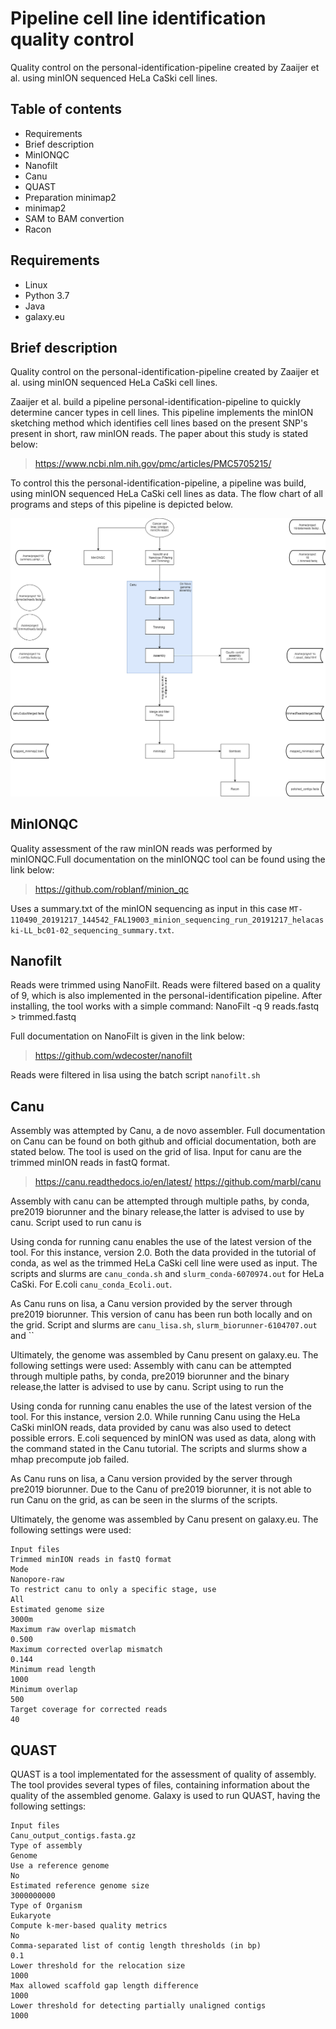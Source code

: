 # Pipeline cell line identification quality control
Quality control on the personal-identification-pipeline created by Zaaijer et al. using minION sequenced HeLa CaSki cell lines.
## Table of contents
- Requirements
- Brief description
- MinIONQC
- Nanofilt
- Canu 
- QUAST
- Preparation minimap2
- minimap2
- SAM to BAM convertion
- Racon

## Requirements
* Linux 
* Python 3.7 
* Java
* galaxy.eu

## Brief description
Quality control on the personal-identification-pipeline created by Zaaijer et al. using minION sequenced HeLa CaSki cell lines.

Zaaijer et al. build a pipeline personal-identification-pipeline to quickly determine cancer types in cell lines. This pipeline implements the minION sketching method which identifies cell lines based on the present SNP's present in short, raw minION reads. The paper about this study is stated below:

> https://www.ncbi.nlm.nih.gov/pmc/articles/PMC5705215/

To control this the personal-identification-pipeline, a pipeline was build, using minION sequenced HeLa CaSki cell lines as data.
The flow chart of all programs and steps of this pipeline is depicted below.

![](flowchart_end_report.png)

## MinIONQC
Quality assessment of the raw minION reads was performed by minIONQC.Full documentation on the minIONQC tool can be found using the link below:
> https://github.com/roblanf/minion_qc

Uses a summary.txt of the minION sequencing as input in this case `MT-110490_20191217_144542_FAL19003_minion_sequencing_run_20191217_helacaski-LL_bc01-02_sequencing_summary.txt`.

## Nanofilt
Reads were trimmed using NanoFilt. Reads were filtered based on a quality of 9, which is also implemented in the personal-identification pipeline. After installing, the tool works with a simple command: NanoFilt -q 9 reads.fastq > trimmed.fastq  

Full documentation on NanoFilt is given in the link below:
> https://github.com/wdecoster/nanofilt

Reads were filtered in lisa using the batch script `nanofilt.sh`

## Canu
Assembly was attempted by Canu, a de novo assembler. Full documentation on Canu can be found on both github and official documentation, both are stated below. The tool is used on the grid of lisa. Input for canu are the trimmed minION reads in fastQ format.

> https://canu.readthedocs.io/en/latest/
> https://github.com/marbl/canu

Assembly with canu can be attempted through multiple paths, by conda, pre2019 biorunner and the binary release,the latter is advised to use by canu. Script used to run canu is

Using conda for running canu enables the use of the latest version of the tool. For this instance, version 2.0. Both the data provided in the tutorial of conda, as wel as the trimmed HeLa CaSki cell line were used as input. The scripts and slurms are `canu_conda.sh` and `slurm_conda-6070974.out` for HeLa CaSki. For E.coli `canu_conda_Ecoli.out`.

As Canu runs on lisa, a Canu version provided by the server through pre2019 biorunner. This version of canu has been run both locally and on the grid. Script and slurms are `canu_lisa.sh`, `slurm_biorunner-6104707.out` and  ``

Ultimately, the genome was assembled by Canu present on galaxy.eu. The following settings were used:
Assembly with canu can be attempted through multiple paths, by conda, pre2019 biorunner and the binary release,the latter is advised to use by canu. Script using to run the 

Using conda for running canu enables the use of the latest version of the tool. For this instance, version 2.0. While running Canu using the HeLa CaSki minION reads, data provided by canu was also used to detect possible errors. E.coli sequenced by minION was used as data, along with the command stated in the Canu tutorial. The scripts and slurms show a mhap precompute job failed.

As Canu runs on lisa, a Canu version provided by the server through pre2019 biorunner. Due to the Canu of pre2019 biorunner, it is not able to run Canu on the grid, as can be seen in the slurms of the scripts. 

Ultimately, the genome was assembled by Canu present on galaxy.eu. The following settings were used:
```
Input files                                                                    Trimmed minION reads in fastQ format
Mode                                                                           Nanopore-raw
To restrict canu to only a specific stage, use                                 All
Estimated genome size                                                          3000m
Maximum raw overlap mismatch                                                   0.500
Maximum corrected overlap mismatch                                             0.144
Minimum read length                                                            1000
Minimum overlap                                                                500
Target coverage for corrected reads                                            40
```
## QUAST
QUAST is a tool implementated for the assessment of quality of assembly. The tool provides several types of files, containing information about the quality of the assembled genome. Galaxy is used to run QUAST, having the following settings:
```
Input files                                                                    Canu_output_contigs.fasta.gz
Type of assembly                                                               Genome
Use a reference genome                                                         No
Estimated reference genome size                                                3000000000
Type of Organism                                                               Eukaryote
Compute k-mer-based quality metrics                                            No
Comma-separated list of contig length thresholds (in bp)                       0.1
Lower threshold for the relocation size                                       1000
Max allowed scaffold gap length difference                                    1000
Lower threshold for detecting partially unaligned contigs                     1000
```
